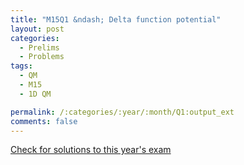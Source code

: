 ```yaml
---
title: "M15Q1 &ndash; Delta function potential"
layout: post
categories:
  - Prelims
  - Problems
tags:
  - QM
  - M15
  - 1D QM

permalink: /:categories/:year/:month/Q1:output_ext
comments: false
---
```

<object data="2015M1Q.pdf" type="application/pdf" width="100%" height="500"></object>
<div class="message"><a href='https://princetonprelim.com/prelim/33/'>Check for solutions to this year's exam</a></div>